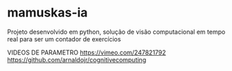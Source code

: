 # mamuskas-ia

Projeto desenvolvido em python, solução de visão computacional em tempo real para ser um contador de exercícios


VIDEOS DE PARAMETRO https://vimeo.com/247821792
https://github.com/arnaldojr/cognitivecomputing
